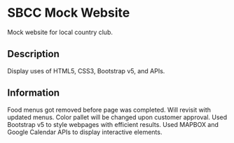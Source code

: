 # SBCC Mock Website

Mock website for local country club.

## Description

Display uses of HTML5, CSS3, Bootstrap v5, and APIs.

## Information

Food menus got removed before page was completed. Will revisit with updated menus.
Color pallet will be changed upon customer approval.
Used Bootstrap v5 to style webpages with efficient results.
Used MAPBOX and Google Calendar APIs to display interactive elements.

